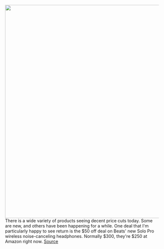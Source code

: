 <img src='https://cdn.vox-cdn.com/thumbor/aRrn2HxU1A-oqDbmY1Iso5HObXo=/0x0:2040x1360/1200x800/filters:focal(857x517:1183x843)/cdn.vox-cdn.com/uploads/chorus_image/image/66336195/cwelch_191024_3759_0009.0.jpg' width='700px' /><br/>
There is a wide variety of products seeing decent price cuts today. Some are new, and others have been happening for a while. One deal that I'm particularly happy to see return is the $50 off deal on Beats' new Solo Pro wireless noise-canceling headphones. Normally $300, they're $250 at Amazon right now.
<a href='https://www.theverge.com/good-deals/2020/2/19/21143696/beats-bose-headphones-deal-sale-sonos-ipad-amazon'> Source <a/>